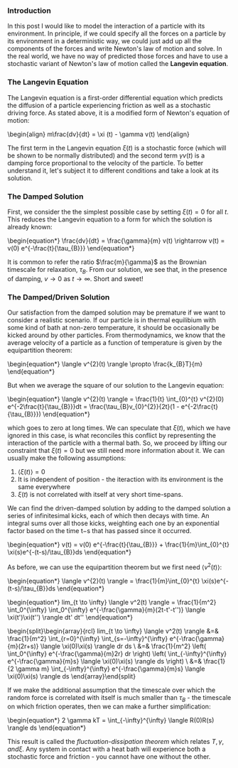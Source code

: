 ### Introduction

In this post I would like to model the interaction of a particle with its environment. In principle, if we could specify all the forces on a particle by its environment in a deterministic way, we could just add up all the components of the forces and write Newton's law of motion and solve. In the real world, we have no way of predicted those forces and have to use a stochastic variant of Newton's law of motion called the **Langevin equation**.


### The Langevin Equation

The Langevin equation is a first-order differential equation which predicts the diffusion of a particle experiencing friction as well as a stochastic driving force. As stated above, it is a modified form of Newton's equation of motion:

\begin{align}
m\frac{dv}{dt} = \xi (t) - \gamma v(t)
\end{align}

The first term in the Langevin equation $\xi(t)$ is a stochastic force (which will be shown to be normally distributed) and the second term $\gamma v(t)$ is a damping force proportional to the velocity of the particle. To better understand it, let's subject it to different conditions and take a look at its solution. 

### The Damped Solution

First, we consider the the simplest possible case by setting $\xi (t) = 0$ for all $t$. This reduces the Langevin equation to a form for which the solution is already known:

\begin{equation*}
\frac{dv}{dt} = \frac{\gamma}{m} v(t) \rightarrow v(t) = v(0)  e^{-\frac{t}{\tau_{B}}}
\end{equation*}

It is common to refer the ratio $\frac{m}{\gamma}$ as the Brownian timescale for relaxation, $\tau_{B}$. From our solution, we see that, in the presence of damping, $v \rightarrow 0$ as $t \rightarrow \infty$. Short and sweet!


### The Damped/Driven Solution

Our satisfaction from the damped solution may be premature if we want to consider a realistic scenario. If our particle is in thermal equilibium with some kind of bath at non-zero temperature, it should be occasionally be kicked around by other particles. From thermodynamics, we know that the average velocity of a particle as a function of temperature is given by the equipartition theorem: 

\begin{equation*}
\langle v^{2}(t) \rangle \propto \frac{k_{B}T}{m}
\end{equation*}

But when we average the square of our solution to the Langevin equation:

\begin{equation*}
\langle v^{2}(t) \rangle = \frac{1}{t} \int_{0}^{t} v^{2}(0)  e^{-2\frac{t}{\tau_{B}}}dt = \frac{\tau_{B}v_{0}^{2}}{2t}(1 - e^{-2\frac{t}{\tau_{B}}})
\end{equation*}

which goes to zero at long times. We can speculate that $\xi (t)$, which we have ignored in this case, is what reconciles this conflict by representing the interaction of the particle with a thermal bath. So, we proceed by lifting our constraint that $\xi(t) = 0$ but we still need more information about it. We can usually make the following assumptions: 

1. $\langle \xi(t) \rangle = 0$
2. It is independent of position - the iteraction with its environment is the same everywhere
3. $\xi(t)$ is not correlated with itself at very short time-spans.

We can find the driven-damped solution by adding to the damped solution a series of infinitesimal kicks, each of which then decays with time. An integral sums over all those kicks, weighting each one by an exponential factor based on the time t−s that has passed since it occurred.


\begin{equation*}
v(t) = v(0)  e^{-\frac{t}{\tau_{B}}} + \frac{1}{m}\int_{0}^{t} \xi(s)e^{-(t-s)/\tau_{B}}ds
\end{equation*}

As before, we can use the equipartition theorem but we first need $\langle v^{2}(t) \rangle$: 


\begin{equation*}
\langle v^{2}(t) \rangle = \frac{1}{m}\int_{0}^{t} \xi(s)e^{-(t-s)/\tau_{B}}ds
\end{equation*}

\begin{equation*}
lim_{t \to \infty} \langle v^2(t) \rangle = \frac{1}{m^2} \int_0^{\infty} \int_0^{\infty} e^{-\frac{\gamma}{m}(2t-t'-t'')} \langle \xi(t')\xi(t'') \rangle dt' dt''
\end{equation*}

\begin{split}\begin{array}{rcl}
lim_{t \to \infty} \langle v^2(t) \rangle &=& \frac{1}{m^2} \int_{r=0}^{\infty} \int_{s=-\infty}^{\infty} e^{-\frac{\gamma}{m}(2r+s)} \langle \xi(0)\xi(s) \rangle dr ds \\
&=& \frac{1}{m^2} \left( \int_0^{\infty} e^{-\frac{\gamma}{m}2r} dr \right) \left( \int_{-\infty}^{\infty} e^{-\frac{\gamma}{m}s} \langle \xi(0)\xi(s) \rangle ds \right) \\
&=& \frac{1}{2 \gamma m} \int_{-\infty}^{\infty} e^{-\frac{\gamma}{m}s} \langle \xi(0)\xi(s) \rangle ds
\end{array}\end{split}

If we make the additional assumption that the timescale over which the random force is correlated with itself is much smaller than $\tau_{B}$ - the timescale on which friction operates, then we can make a further simplification:

\begin{equation*}
2 \gamma kT = \int_{-\infty}^{\infty} \langle R(0)R(s) \rangle ds
\end{equation*}

This result is called the *fluctuation-dissipation theorem* which relates $T, \gamma, and \xi$. Any system in contact with a heat bath will experience both a stochastic force and friction - you cannot have one without the other.
